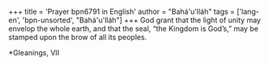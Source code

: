 +++
title = 'Prayer bpn6791 in English'
author = "Bahá'u'lláh"
tags = ['lang-en', 'bpn-unsorted', "Bahá'u'lláh"]
+++
God grant that the light of unity may envelop the whole earth, and that the seal, “the Kingdom is God’s,” may be stamped upon the brow of all its peoples.


*Gleanings, VII
